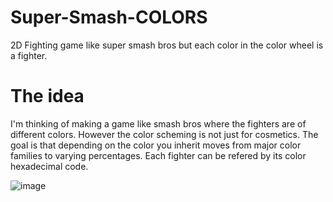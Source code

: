 # Super-Smash-COLORS
2D Fighting game like super smash bros but each color in the color wheel is a fighter.

# The idea
I'm thinking of making a game like smash bros where the fighters are of different colors.
However the color scheming is not just for cosmetics. The goal is that depending on the color
you inherit moves from major color families to varying percentages. Each fighter can be refered
by its color hexadecimal code.

![image](https://www.google.com/url?sa=i&url=https%3A%2F%2Fdocs.gimp.org%2Fen%2Fgimp-dialogs-content.html&psig=AOvVaw3Xy1tFZOpj7LAET-CplVMI&ust=1602373457893000&source=images&cd=vfe&ved=0CAIQjRxqFwoTCIj077rYqOwCFQAAAAAdAAAAABAD)
